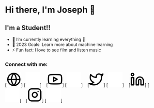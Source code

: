 # Hi there, I'm Joseph 👋 

## I'm a Student!!

- 🌱 I’m currently learning everything 🤣
- 🥅 2023 Goals: Learn more about machine learning
- ⚡ Fun fact: I love to see film and listen music

### Connect with me:

[![website](./img/globe-light.svg)]
[![website](./img/globe-dark.svg)]
&nbsp;&nbsp;
[![website](./img/youtube-light.svg)]
[![website](./img/youtube-dark.svg)]
&nbsp;&nbsp;
[![website](./img/twitter-light.svg)]
[![website](./img/twitter-dark.svg)]
&nbsp;&nbsp;
[![website](./img/linkedin-light.svg)]
[![website](./img/linkedin-dark.svg)]
&nbsp;&nbsp;
[![website](./img/instagram-light.svg)]
[![website](./img/instagram-dark.svg)]
